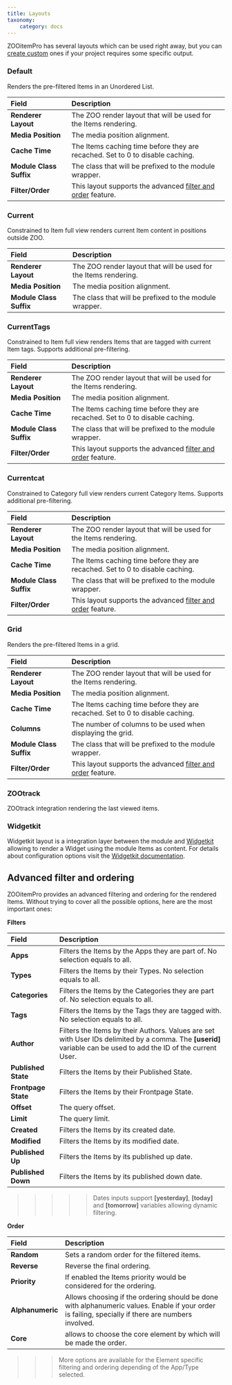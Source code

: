 ```yaml
---
title: Layouts
taxonomy:
    category: docs
---
```


ZOOitemPro has several layouts which can be used right away, but you can [create custom](/zooitempro/advanced/customizations) ones if your project requires some specific output.

### Default

Renders the pre-filtered Items in an Unordered List.

| Field       | Description |
| :---------- | :---------- |
| **Renderer Layout** | The ZOO render layout that will be used for the Items rendering. |
| **Media Position** | The media position alignment. |
| **Cache Time** | The Items caching time before they are recached. Set to 0 to disable caching. |
| **Module Class Suffix** | The class that will be prefixed to the module wrapper. |
| **Filter/Order** | This layout supports the advanced [filter and order](#advanced-filter-and-ordering) feature. |

### Current

Constrained to Item full view renders current Item content in positions outside ZOO.

| Field       | Description |
| :---------- | :---------- |
| **Renderer Layout** | The ZOO render layout that will be used for the Items rendering. |
| **Media Position** | The media position alignment. |
| **Module Class Suffix** | The class that will be prefixed to the module wrapper. |

### CurrentTags

Constrained to Item full view renders Items that are tagged with current Item tags. Supports additional pre-filtering.

| Field       | Description |
| :---------- | :---------- |
| **Renderer Layout** | The ZOO render layout that will be used for the Items rendering. |
| **Media Position** | The media position alignment. |
| **Cache Time** | The Items caching time before they are recached. Set to 0 to disable caching. |
| **Module Class Suffix** | The class that will be prefixed to the module wrapper. |
| **Filter/Order** | This layout supports the advanced [filter and order](#advanced-filter-and-ordering) feature. |

### Currentcat

Constrained to Category full view renders current Category Items. Supports additional pre-filtering.

| Field       | Description |
| :---------- | :---------- |
| **Renderer Layout** | The ZOO render layout that will be used for the Items rendering. |
| **Media Position** | The media position alignment. |
| **Cache Time** | The Items caching time before they are recached. Set to 0 to disable caching. |
| **Module Class Suffix** | The class that will be prefixed to the module wrapper. |
| **Filter/Order** | This layout supports the advanced [filter and order](#advanced-filter-and-ordering) feature. |

### Grid

Renders the pre-filtered Items in a grid.

| Field       | Description |
| :---------- | :---------- |
| **Renderer Layout** | The ZOO render layout that will be used for the Items rendering. |
| **Media Position** | The media position alignment. |
| **Cache Time** | The Items caching time before they are recached. Set to 0 to disable caching. |
| **Columns** | The number of columns to be used when displaying the grid. |
| **Module Class Suffix** | The class that will be prefixed to the module wrapper. |
| **Filter/Order** | This layout supports the advanced [filter and order](#advanced-filter-and-ordering) feature. |

### ZOOtrack

ZOOtrack integration rendering the last viewed items.

### Widgetkit

Widgetkit layout is a integration layer between the module and [Widgetkit](http://yootheme.com/widgetkit) allowing to render a Widget using the module Items as content. For details about configuration options visit the [Widgetkit documentation](http://yootheme.com/widgetkit/documentation).

## Advanced filter and ordering

ZOOitemPro provides an advanced filtering and ordering for the rendered Items. Without trying to cover all the possible options, here are the most important ones:

**Filters**

| Field       | Description |
| :---------- | :---------- |
| **Apps** | Filters the Items by the Apps they are part of. No selection equals to all. |
| **Types** | Filters the Items by their Types. No selection equals to all. |
| **Categories** | Filters the Items by the Categories they are part of. No selection equals to all. |
| **Tags** | Filters the Items by the Tags they are tagged with. No selection equals to all. |
| **Author** | Filters the Items by their Authors. Values are set with User IDs delimited by a comma. The **[userid]** variable can be used to add the ID of the current User. |
| **Published State** | Filters the Items by their Published State. |
| **Frontpage State** | Filters the Items by their Frontpage State. |
| **Offset** | The query offset. |
| **Limit** | The query limit. |
| **Created** | Filters the Items by its created date. |
| **Modified** | Filters the Items by its modified date. |
| **Published Up** | Filters the Items by its published up date. |
| **Published Down** | Filters the Items by its published down date. |

>>>>> Dates inputs support **[yesterday]**, **[today]** and **[tomorrow]** variables allowing dynamic filtering.

**Order**

| Field       | Description |
| :---------- | :---------- |
| **Random** | Sets a random order for the filtered items. |
| **Reverse** | Reverse the final ordering. |
| **Priority** | If enabled the Items priority would be considered for the ordering. |
| **Alphanumeric** | Allows choosing if the ordering should be done with alphanumeric values. Enable if your order is failing, specially if there are numbers involved. |
| **Core** | allows to choose the core element by which will be made the order. |

>>> More options are available for the Element specific filtering and ordering depending of the App/Type selected.
